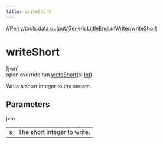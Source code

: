 ```yaml
---
title: writeShort
---
```

//[Perry](../../../index.html)/[tools.data.output](../index.html)/[GenericLittleEndianWriter](index.html)/[writeShort](write-short.html)



# writeShort



[jvm]\
open override fun [writeShort](write-short.html)(s: [Int](https://kotlinlang.org/api/latest/jvm/stdlib/kotlin/-int/index.html))



Write a short integer to the stream.



## Parameters


jvm

| | |
|---|---|
| s | The short integer to write. |




